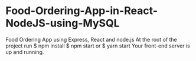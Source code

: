 # Food-Ordering-App-in-React-NodeJS-using-MySQL

Food Ordering App using Express, React and node.js
At the root of the project run $ npm install
$ npm start or $ yarn start
Your front-end server is up and running.
